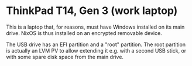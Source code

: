 # ThinkPad T14, Gen 3 (work laptop)

This is a laptop that, for reasons, must have Windows installed on its main
drive. NixOS is thus installed on an encrypted removable device.

The USB drive has an EFI partition and a "root" partition. The root partition
is actually an LVM PV to allow extending it e.g. with a second USB stick, or
with some spare disk space from the main drive.
